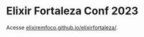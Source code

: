 # Elixir Fortaleza Conf 2023

Acesse [elixiremfoco.github.io/elixirfortaleza/](elixiremfoco.github.io/elixirfortaleza/).
